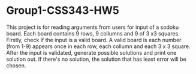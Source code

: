 # Group1-CSS343-HW5
This project is for reading arguments from users for input of a sodoku board. 
Each board contains 9 rows, 9 collumns and 9 of 3 x3 squares.
Firstly, check if the input is a valid board. A valid board is each number (from 1-9) appears
once in each row, each collumn and each 3 x 3 square. 
After the input is validated, generate possible solutions and print one solution out.
If there's no solution, the solution that has least error will be chosen.
